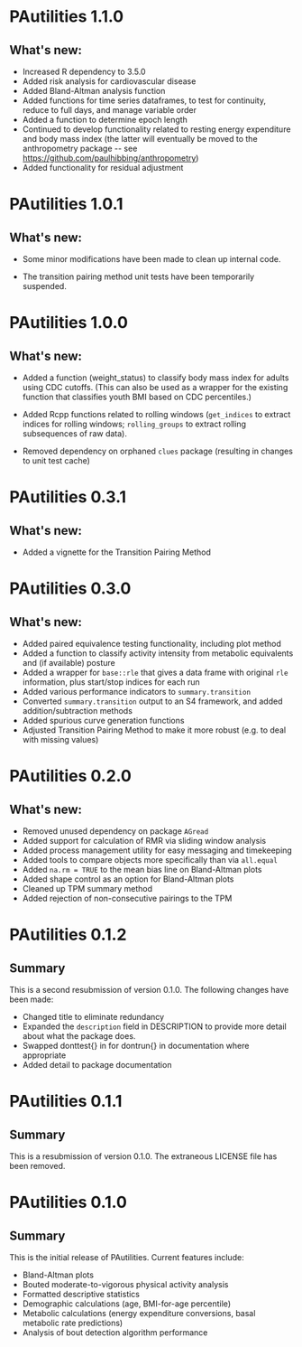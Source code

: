 # PAutilities 1.1.0

## What's new:

* Increased R dependency to 3.5.0
* Added risk analysis for cardiovascular disease
* Added Bland-Altman analysis function
* Added functions for time series dataframes, to test for continuity, reduce to
  full days, and manage variable order
* Added a function to determine epoch length
* Continued to develop functionality related to resting energy expenditure and
  body mass index (the latter will eventually be moved to the anthropometry
  package -- see https://github.com/paulhibbing/anthropometry)
* Added functionality for residual adjustment



# PAutilities 1.0.1

## What's new:

* Some minor modifications have been made to clean up internal code.

* The transition pairing method unit tests have been temporarily suspended.



# PAutilities 1.0.0

## What's new:

* Added a function (weight_status) to classify body mass index for adults
    using CDC cutoffs. (This can also be used as a wrapper for the existing
    function that classifies youth BMI based on CDC percentiles.)
    
* Added Rcpp functions related to rolling windows (`get_indices` to extract
    indices for rolling windows; `rolling_groups` to extract rolling
    subsequences of raw data).
    
* Removed dependency on orphaned `clues` package (resulting in changes to
    unit test cache)



# PAutilities 0.3.1

## What's new:

* Added a vignette for the Transition Pairing Method



# PAutilities 0.3.0

## What's new:

* Added paired equivalence testing functionality, including plot method
* Added a function to classify activity intensity from metabolic equivalents and
    (if available) posture
* Added a wrapper for `base::rle` that gives a data frame with original `rle`
    information, plus start/stop indices for each run
* Added various performance indicators to `summary.transition`
* Converted `summary.transition` output to an S4 framework, and added
    addition/subtraction methods
* Added spurious curve generation functions
* Adjusted Transition Pairing Method to make it more robust (e.g. to deal with
    missing values)



# PAutilities 0.2.0

## What's new:

* Removed unused dependency on package `AGread`
* Added support for calculation of RMR via sliding window analysis
* Added process management utility for easy messaging and timekeeping
* Added tools to compare objects more specifically than via `all.equal`
* Added `na.rm = TRUE` to the mean bias line on Bland-Altman plots
* Added shape control as an option for Bland-Altman plots
* Cleaned up TPM summary method
* Added rejection of non-consecutive pairings to the TPM



# PAutilities 0.1.2

## Summary

This is a second resubmission of version 0.1.0. The following changes
    have been made:
    
* Changed title to eliminate redundancy
* Expanded the `description` field in DESCRIPTION to provide more
    detail about what the package does.
* Swapped donttest{} in for dontrun{} in documentation where appropriate
* Added detail to package documentation



# PAutilities 0.1.1

## Summary

This is a resubmission of version 0.1.0. The extraneous LICENSE file
    has been removed.



# PAutilities 0.1.0

## Summary

This is the initial release of PAutilities. Current features include:

* Bland-Altman plots
* Bouted moderate-to-vigorous physical activity analysis
* Formatted descriptive statistics
* Demographic calculations (age, BMI-for-age percentile)
* Metabolic calculations (energy expenditure conversions,
    basal metabolic rate predictions)
* Analysis of bout detection algorithm performance
